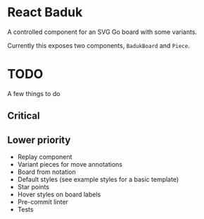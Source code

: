 # React Baduk #

A controlled component for an SVG Go board with some variants.

Currently this exposes two components, `BadukBoard` and `Piece`.

# TODO #
A few things to do

## Critical ##

## Lower priority ##
* Replay component
* Variant pieces for move annotations
* Board from notation
* Default styles (see example styles for a basic template)
* Star points
* Hover styles on board labels
* Pre-commit linter
* Tests
